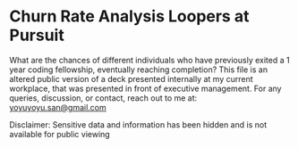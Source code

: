 # Churn Rate Analysis Loopers at Pursuit
What are the chances of different individuals who have previously exited a 1 year coding fellowship, eventually reaching completion? This file is an altered public version of a deck presented internally at my current workplace, that was presented in front of executive management. For any queries, discussion, or contact, reach out to me at: yoyuyoyu.san@gmail.com

Disclaimer: Sensitive data and information has been hidden and is not available for public viewing

